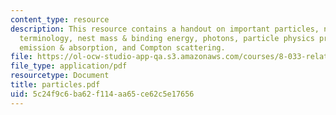 ```yaml
---
content_type: resource
description: This resource contains a handout on important particles, nuclear physics
  terminology, nest mass & binding energy, photons, particle physics processes, photon
  emission & absorption, and Compton scattering.
file: https://ol-ocw-studio-app-qa.s3.amazonaws.com/courses/8-033-relativity-fall-2006/5c24f9c6ba62f114aa65ce62c5e17656_particles.pdf
file_type: application/pdf
resourcetype: Document
title: particles.pdf
uid: 5c24f9c6-ba62-f114-aa65-ce62c5e17656
---
```

